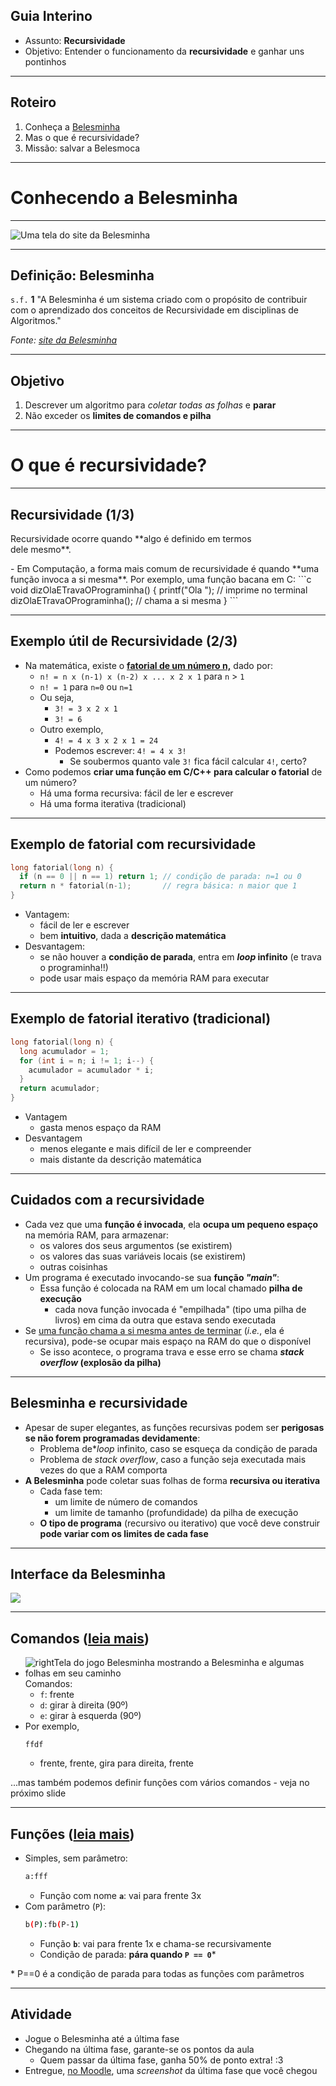 ## Guia Interino

- Assunto: **Recursividade**
- Objetivo: Entender o funcionamento da **recursividade** e ganhar uns pontinhos

---
## Roteiro

1. Conheça a [Belesminha](http://homepages.dcc.ufmg.br/~flavioro/belesminha/index.html)
1. Mas o que é recursividade?
1. Missão: salvar a Belesmoca


---
# Conhecendo a **Belesminha**

---
![Uma tela do site da Belesminha](images/belesminha.png)

---
## Definição: Belesminha

`s.f.` **1** "A Belesminha é um sistema criado com o propósito de contribuir com o
aprendizado dos conceitos de Recursividade em disciplinas de Algoritmos."

_Fonte: [site da Belesminha](http://homepages.dcc.ufmg.br/~flavioro/belesminha/index.html)_

---
## Objetivo

1. Descrever um algoritmo para _coletar todas as folhas_ e **parar**
1. Não exceder os **limites de comandos e pilha**

---
# O que é **recursividade**?
---
## Recursividade (1/3)

<p class="note" style="width: 80%">
Recursividade ocorre quando **algo é definido em termos dele mesmo**.
</p>
- Em Computação, a forma mais comum de recursividade é quando **uma função
  invoca a si mesma**. Por exemplo, uma função bacana em C:
  ```c
  void dizOlaETravaOPrograminha() {
    printf("Ola ");                 // imprime no terminal
    dizOlaETravaOPrograminha();     // chama a si mesma
  }
  ```

---
## **Exemplo útil** de Recursividade (2/3)

- Na matemática, existe o <u>**fatorial de um número n,**</u> dado por:
  - `n! = n x (n-1) x (n-2) x ... x 2 x 1` para `n` > `1`
  - `n! = 1` para `n=0` ou `n=1`
  - Ou seja,
    - `3! = 3 x 2 x 1`
    - `3! = 6`
  - Outro exemplo,
    - `4! = 4 x 3 x 2 x 1 = 24`
    - Podemos escrever: `4! = 4 x 3!`
      - Se soubermos quanto vale `3!` fica fácil calcular `4!`, certo?
- Como podemos **criar uma função em C/C++ para calcular o fatorial**
  de um número?
  - Há uma forma recursiva: fácil de ler e escrever
  - Há uma forma iterativa (tradicional)

---
## Exemplo de **fatorial com recursividade**

```c
long fatorial(long n) {
  if (n == 0 || n == 1) return 1; // condição de parada: n=1 ou 0
  return n * fatorial(n-1);       // regra básica: n maior que 1
}
```
- Vantagem:
  - fácil de ler e escrever
  - bem **intuitivo**, dada a **descrição matemática**
- Desvantagem:
  - se não houver a **condição de parada**, entra em **_loop_
    infinito** (e trava o programinha!!)
  - pode usar mais espaço da memória RAM para executar

---
## Exemplo de **fatorial iterativo (tradicional)**

```c
long fatorial(long n) {
  long acumulador = 1;
  for (int i = n; i != 1; i--) {
    acumulador = acumulador * i;
  }
  return acumulador;
}
```
- Vantagem
  - gasta menos espaço da RAM
- Desvantagem
  - menos elegante e mais difícil de ler e compreender
  - mais distante da descrição matemática

---
## **Cuidados** com a recursividade

- Cada vez que uma **função é invocada**, ela **ocupa um pequeno espaço**
  na memória RAM, para armazenar:
  - os valores dos seus argumentos (se existirem)
  - os valores das suas variáveis locais (se existirem)
  - outras coisinhas
- Um programa é executado invocando-se sua **função _"main"_**:
  - Essa função é colocada na RAM em um local chamado **pilha de execução**
    - cada nova função invocada é "empilhada" (tipo uma pilha
      de livros) em cima da outra que estava sendo executada
- Se <u>uma função chama a si mesma antes de terminar</u> (_i.e._, ela é
  recursiva), pode-se ocupar mais espaço na RAM do que o disponível
  - Se isso acontece, o programa trava e esse erro se chama **_stack overflow_
    (explosão da pilha)**

---
## Belesminha e recursividade

- Apesar de super elegantes, as funções recursivas podem ser **perigosas se não
  forem programadas devidamente**:
  - Problema de*_loop_ infinito, caso se esqueça da condição de parada
  - Problema de _stack overflow_, caso a função seja executada mais
    vezes do que a RAM comporta
- **A Belesminha** pode coletar suas folhas de forma **recursiva ou iterativa**
  - Cada fase tem:
    - um limite de número de comandos
    - um limite de tamanho (profundidade) da pilha de execução
  - **O tipo de programa** (recursivo ou iterativo) que você deve construir
    **pode variar com os limites de cada fase**

---
## Interface da Belesminha

![](images/belesminha-interface.png)

---
## Comandos ([leia mais](http://homepages.dcc.ufmg.br/~flavioro/belesminha/comandos.htm))


- ![rightTela do jogo Belesminha mostrando a Belesminha e algumas folhas em seu caminho](/images/belesminha-tela1.gif)
  Comandos:
  - `f`: frente
  - `d`: girar à direita (90º)
  - `e`: girar à esquerda (90º)
- Por exemplo,
  ```
  ffdf
  ```
  - frente, frente, gira para direita, frente

...mas também podemos definir funções com vários comandos -
veja no próximo slide

---
## Funções ([leia mais](http://homepages.dcc.ufmg.br/~flavioro/belesminha/funcoes.htm))

- Simples, sem parâmetro:
  ```bash
  a:fff
  ```
  - Função com nome **`a`**: vai para frente 3x
- Com parâmetro (`P`):
  ```bash
  b(P):fb(P-1)
  ```
  - Função **`b`**: vai para frente 1x e chama-se recursivamente
  - Condição de parada: **pára quando `P == 0`***

\* P==0 é a condição de parada para todas as funções com parâmetros

---
## Atividade

- Jogue o Belesminha até a última fase
- Chegando na última fase, garante-se os pontos da aula
  - Quem passar da última fase, ganha 50% de ponto extra! :3
- Entregue,
  [no Moodle](https://moodle.cefetmg.br/mod/assignment/view.php?id=15651),
  uma _screenshot_ da última fase que você chegou
